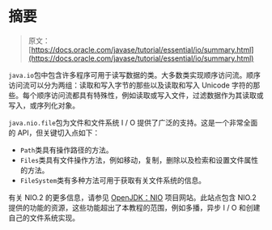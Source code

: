# 摘要

> 原文： [https://docs.oracle.com/javase/tutorial/essential/io/summary.html](https://docs.oracle.com/javase/tutorial/essential/io/summary.html)

`java.io`包中包含许多程序可用于读写数据的类。大多数类实现顺序访问流。顺序访问流可以分为两组：读取和写入字节的那些以及读取和写入 Unicode 字符的那些。每个顺序访问流都具有特殊性，例如读取或写入文件，过滤数据作为其读取或写入，或序列化对象。

`java.nio.file`包为文件和文件系统 I / O 提供了广泛的支持。这是一个非常全面的 API，但关键切入点如下：

*   `Path`类具有操作路径的方法。
*   `Files`类具有文件操作方法，例如移动，复制，删除以及检索和设置文件属性的方法。
*   `FileSystem`类有多种方法可用于获取有关文件系统的信息。

有关 NIO.2 的更多信息，请参见 [OpenJDK：NIO](http://openjdk.java.net/projects/nio/) 项目网站。此站点包含 NIO.2 提供的功能的资源，这些功能超出了本教程的范围，例如多播，异步 I / O 和创建自己的文件系统实现。